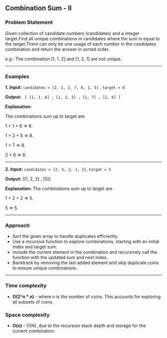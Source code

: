 ## Combination Sum - II

### Problem Statement
Given collection of candidate numbers (candidates) and a integer target.Find all unique combinations in candidates where the sum is equal to the target.There can only be one usage of each number in the candidates combination and return the answer in sorted order.

e.g : The combination [1, 1, 2] and [1, 2, 1] are not unique.

---

### Examples
**1. Input:** 
`candidates = [2, 1, 2, 7, 6, 1, 5]` , `target = 8`

**Output:** 
` [ [1, 1, 6] , [1, 2, 5] , [1, 7] , [2, 6] ]`

**Explanation:**

The combinations sum up to target are

1 + 1 + 6 => 8.

1 + 2 + 5 => 8.

1 + 7 => 8.

2 + 6 => 8.

---

**2. Input:** 
`candidates = [2, 5, 2, 1, 2]`, `target = 5`

**Output:** [[1, 2, 2] , [5]]

**Explanation:**
The combinations sum up to target are

1 + 2 + 2 => 5.

5 => 5.

---

### Approach
- Sort the given array to handle duplicates efficiently.
- Use a recursive function to explore combinations, starting with an initial index and target sum.
- Include the current element in the combination and recursively call the function with the updated sum and next index.
- Backtrack by removing the last added element and skip duplicate coins to ensure unique combinations.
---

### Time complexity
 - **O(2^n * n)** - where n is the number of coins. This accounts for exploring all subsets of coins.

### Space complexity
 - **O(n)** - O(N), due to the recursion stack depth and storage for the current combination.